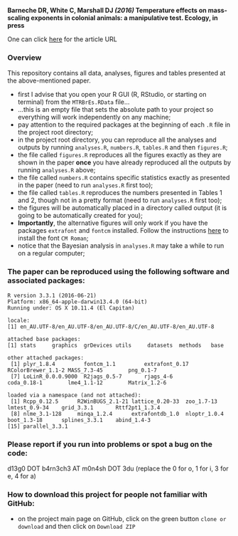 **Barneche DR, White C, Marshall DJ *(2016)* Temperature effects on mass-scaling exponents in colonial animals: a manipulative test. Ecology, in press**

One can click [here](...) for the article URL  

### Overview  
This repository contains all data, analyses, figures and tables presented at the above-mentioned paper.  

* first I advise that you open your R GUI (R, RStudio, or starting on terminal) from the `MTRBrEs.RData` file...  
* ...this is an empty file that sets the absolute path to your project so everything will work independently on any machine;   
* pay attention to the required packages at the beginning of each `.R` file in the project root directory;  
* in the project root directory, you can reproduce all the analyses and outputs by running `analyses.R`, `numbers.R`, `tables.R` and then `figures.R`;  
* the file called `figures.R` reproduces all the figures exactly as they are shown in the paper **once** you have already reproduced all the outputs by running `analyses.R` above;  
* the file called `numbers.R` contains specific statistics exactly as presented in the paper (need to run `analyses.R` first too);  
* the file called `tables.R` reproduces the numbers presented in Tables 1 and 2, though not in a pretty format (need to run `analyses.R` first too);  
* the figures will be automatically placed in a directory called output (it is going to be automatically created for you);  
* **Importantly**, the alternative figures will only work if you have the packages `extrafont` and `fontcm` installed. Follow the instructions [here](https://cran.r-project.org/web/packages/fontcm/README.html) to install the font `CM Roman`;  
* notice that the Bayesian analysis in `analyses.R` may take a while to run on a regular computer;  

### The paper can be reproduced using the following software and associated packages:
```
R version 3.3.1 (2016-06-21)
Platform: x86_64-apple-darwin13.4.0 (64-bit)
Running under: OS X 10.11.4 (El Capitan)

locale:
[1] en_AU.UTF-8/en_AU.UTF-8/en_AU.UTF-8/C/en_AU.UTF-8/en_AU.UTF-8

attached base packages:
[1] stats     graphics  grDevices utils     datasets  methods   base     

other attached packages:
 [1] plyr_1.8.4         fontcm_1.1         extrafont_0.17     RColorBrewer_1.1-2 MASS_7.3-45        png_0.1-7         
 [7] LoLinR_0.0.0.9000  R2jags_0.5-7       rjags_4-6          coda_0.18-1        lme4_1.1-12        Matrix_1.2-6      

loaded via a namespace (and not attached):
 [1] Rcpp_0.12.5      R2WinBUGS_2.1-21 lattice_0.20-33  zoo_1.7-13       lmtest_0.9-34    grid_3.3.1       Rttf2pt1_1.3.4  
 [8] nlme_3.1-128     minqa_1.2.4      extrafontdb_1.0  nloptr_1.0.4     boot_1.3-18      splines_3.3.1    abind_1.4-3     
[15] parallel_3.3.1  
```
### Please report if you run into problems or spot a bug on the code:
d13g0 DOT b4rn3ch3 AT m0n4sh DOT 3du (replace the 0 for o, 1 for i, 3 for e, 4 for a)  

### How to download this project for people not familiar with GitHub:  
* on the project main page on GitHub, click on the green button `clone or download` and then click on `Download ZIP`  
